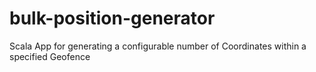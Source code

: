 # bulk-position-generator
Scala App for generating a configurable number of Coordinates within a specified Geofence
